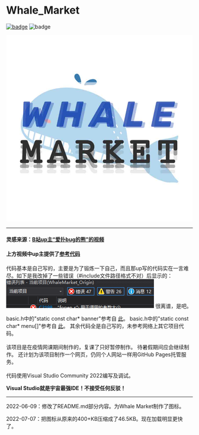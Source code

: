 # Whale_Market

[![badge](https://img.shields.io/static/v1?label=MadeBy&message=striumve&color=informational)](https://github.com/striumve)
![badge](https://img.shields.io/static/v1?label=CodeMark&message=Perfect&color=success)

![icon](icon.JPG)

*****

#### 灵感来源：[B站up主“爱扑bug的熊”的视频](https://b23.tv/VXcekpT)
#### 上方视频中up主提供了[参考代码](https://github.com/201220014/WhaleMarket)

代码基本是自己写的，主要是为了锻炼一下自己，而且那up写的代码实在一言难尽。如下是我改掉了一些错误（#include文件路径格式不对）后显示的：
![image](imageOfReadme.PNG)
很离谱，是吧。

basic.h中的"static const char* banner"参考自 
[此](https://github.com/201220014/WhaleMarket/blob/master/src/tools/hint.c)。
basic.h中的"static const char* menu[]"参考自 
[此](https://github.com/201220014/WhaleMarket/blob/master/src/menu/menu.c)。
其余代码全是自己写的，未参考网络上其它项目代码。
<br><br>
该项目是在疫情网课期间制作的，复课了只好暂停制作。
待暑假期间应会继续制作。
还计划为该项目制作一个网页，仍同个人网站一样用GitHub Pages托管服务。
<br><br>
代码使用Visual Studio Community 2022编写及调试。

**Visual Studio就是宇宙最强IDE！不接受任何反驳！**

*****

2022-06-09：修改了README.md部分内容。为Whale Market制作了图标。

2022-07-07：把图标从原来的400+KB压缩成了46.5KB。现在加载明显更快了。
